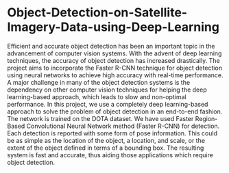 # Object-Detection-on-Satellite-Imagery-Data-using-Deep-Learning
Efficient and accurate object detection has been an important topic in the advancement of computer vision systems. With the advent of deep learning techniques, the accuracy of object detection has increased drastically. The project aims to incorporate the Faster R-CNN technique for object detection using neural networks to achieve high accuracy with real-time performance. A major challenge in many of the object detection systems is the dependency on other computer vision techniques for helping the deep learning-based approach, which leads to slow and non-optimal performance. In this project, we use a completely deep learning-based approach to solve the problem of object detection in an end-to-end fashion. The network is trained on the DOTA dataset. We have used Faster Region-Based Convolutional Neural Network method (Faster R-CNN) for detection. Each detection is reported with some form of pose information. This could be as simple as the location of the object, a location, and scale, or the extent of the object defined in terms of a bounding box. The resulting system is fast and accurate, thus aiding those applications which require object detection. 
